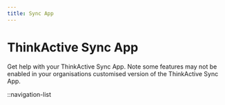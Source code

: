 ```yaml
---
title: Sync App
---
```


# ThinkActive Sync App

Get help with your ThinkActive Sync App. Note some features may not be enabled in your organisations customised version of the ThinkActive Sync App.

::navigation-list
